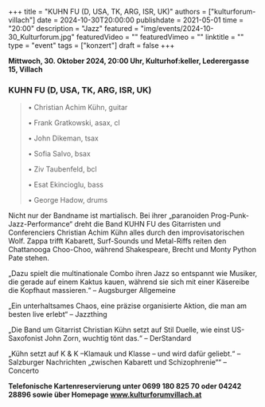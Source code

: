 +++
title = "KUHN FU (D, USA, TK, ARG, ISR, UK)"
authors = ["kulturforum-villach"]
date = 2024-10-30T20:00:00
publishdate = 2021-05-01
time = "20:00"
description = "Jazz"
featured = "img/events/2024-10-30_Kulturforum.jpg"
featuredVideo = ""
featuredVimeo = ""
linktitle = ""
type = "event"
tags = ["konzert"]
draft = false
+++

**Mittwoch, 30. Oktober 2024, 20:00 Uhr, Kulturhof:keller, Lederergasse 15, Villach**

### KUHN FU (D, USA, TK, ARG, ISR, UK)

>• Christian Achim Kühn, guitar
>
>• Frank Gratkowski, asax, cl
>
>• John Dikeman, tsax
>
>• Sofia Salvo, bsax
>
>• Ziv Taubenfeld, bcl
>
>• Esat Ekincioglu, bass
>
>• George Hadow, drums

Nicht nur der Bandname ist martialisch. Bei ihrer „paranoiden Prog-Punk-Jazz-Performance“ dreht die Band KUHN FU des Gitarristen und Conferenciers Christian Achim Kühn alles durch den improvisatorischen Wolf. Zappa trifft Kabarett, Surf-Sounds und Metal-Riffs reiten den Chattanooga Choo-Choo, während Shakespeare, Brecht und Monty Python Pate stehen.

„Dazu spielt die multinationale Combo ihren Jazz so entspannt wie Musiker, die gerade auf einem Kaktus kauen, während sie sich mit einer Käsereibe die Kopfhaut massieren.“ – Augsburger Allgemeine

„Ein unterhaltsames Chaos, eine präzise organisierte Aktion, die man am besten live erlebt“ –  Jazzthing

„Die Band um Gitarrist Christian Kühn setzt auf Stil Duelle, wie einst US-Saxofonist John Zorn, wuchtig tönt das.“ – DerStandard

„Kühn setzt auf K & K –Klamauk und Klasse – und wird dafür geliebt.“ – Salzburger Nachrichten „zwischen Kabarett und Schizophrenie““ – Concerto

**Telefonische Kartenreservierung unter 0699 180 825 70 oder 04242 28896  sowie über Homepage www.kulturforumvillach.at**
